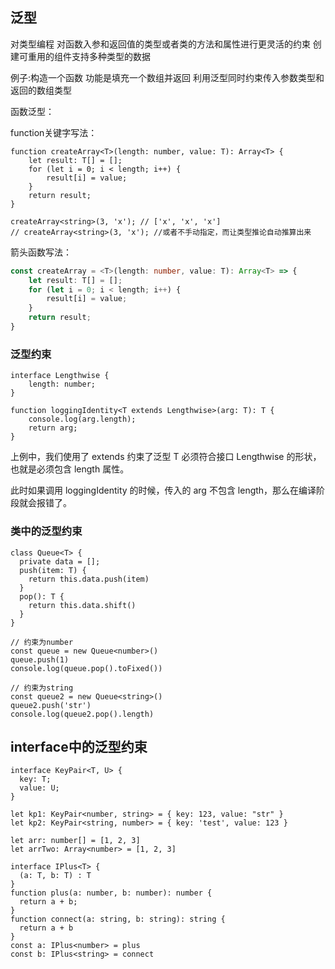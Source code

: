 ## 泛型

对类型编程
对函数入参和返回值的类型或者类的方法和属性进行更灵活的约束
创建可重用的组件支持多种类型的数据

例子:构造一个函数 功能是填充一个数组并返回 利用泛型同时约束传入参数类型和返回的数组类型

函数泛型：

function关键字写法：
```
function createArray<T>(length: number, value: T): Array<T> {
    let result: T[] = [];
    for (let i = 0; i < length; i++) {
        result[i] = value;
    }
    return result;
}

createArray<string>(3, 'x'); // ['x', 'x', 'x']
// createArray<string>(3, 'x'); //或者不手动指定，而让类型推论自动推算出来
```

箭头函数写法：
```ts
const createArray = <T>(length: number, value: T): Array<T> => {
    let result: T[] = [];
    for (let i = 0; i < length; i++) {
        result[i] = value;
    }
    return result;
}

```

### 泛型约束
```
interface Lengthwise {
    length: number;
}

function loggingIdentity<T extends Lengthwise>(arg: T): T {
    console.log(arg.length);
    return arg;
}
```
上例中，我们使用了 extends 约束了泛型 T 必须符合接口 Lengthwise 的形状，也就是必须包含 length 属性。

此时如果调用 loggingIdentity 的时候，传入的 arg 不包含 length，那么在编译阶段就会报错了。

### 类中的泛型约束
```
class Queue<T> {
  private data = [];
  push(item: T) {
    return this.data.push(item)
  }
  pop(): T {
    return this.data.shift()
  }
}

// 约束为number
const queue = new Queue<number>()
queue.push(1)
console.log(queue.pop().toFixed())

// 约束为string
const queue2 = new Queue<string>()
queue2.push('str')
console.log(queue2.pop().length)
```

## interface中的泛型约束

```
interface KeyPair<T, U> {
  key: T;
  value: U;
}

let kp1: KeyPair<number, string> = { key: 123, value: "str" }
let kp2: KeyPair<string, number> = { key: 'test', value: 123 }

let arr: number[] = [1, 2, 3]
let arrTwo: Array<number> = [1, 2, 3]
```

```
interface IPlus<T> {
  (a: T, b: T) : T
}
function plus(a: number, b: number): number {
  return a + b;
}
function connect(a: string, b: string): string {
  return a + b
}
const a: IPlus<number> = plus
const b: IPlus<string> = connect
```




